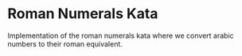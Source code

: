 # Roman Numerals Kata

Implementation of the roman numerals kata where we convert arabic numbers to their roman equivalent.